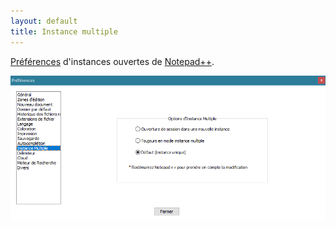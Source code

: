 ```yaml
---
layout: default
title: Instance multiple
---
```

[Préférences](../preferences.md) d'instances ouvertes de [Notepad++](../notepad++.md).

![Interface](/images/npp_settings_instance.png)
